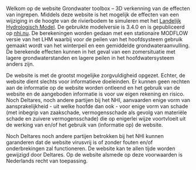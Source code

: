 Welkom op de website Grondwater toolbox – 3D verkenning van de effecten van ingrepen. Middels deze website is het mogelijk de effecten van een
wijziging in de hoogte van de rivierbodem te simuleren met het [Landelijk Hydrologisch Model](http://www.nhi.nu/). De
gebruikte modelversie is 3.4.0 en is gepubliceerd op [nhi.nu](http://www.nhi.nu/). De berekeningen
worden gedaan met een stationaire MODFLOW versie van het LHM waarbij voor de peilen van het hoofdsysteem
gebruik gemaakt wordt van het winterpeil en een gemiddelde grondwateraanvulling. De berekende effecten kunnen
in het geval van een zomersituatie met lagere grondwaterstanden en lagere peilen in het hoofdwatersysteem
anders zijn.

De website is met de grootst mogelijke zorgvuldigheid opgezet. Echter, de website dient slechts voor
informatieve doeleinden. Er kunnen geen rechten aan de informatie op de website worden ontleend en het gebruik
van de website en de aangeboden informatie is voor uw eigen rekening en risico. Noch Deltares, noch andere
partijen bij het NHI, aanvaarden enige vorm van aansprakelijkheid - uit welke hoofde dan ook - voor enige vorm
van schade (met inbegrip van zaakschade, vermogensschade als gevolg van materiële schade en zuivere
vermogensschade) die op enigerlei wijze voortvloeit uit de werking van en/of het gebruik van (informatie op)
de website.

Noch Deltares noch andere partijen betrokken bij het NHI kunnen garanderen dat de website virusvrij is of
zonder fouten en/of onderbrekingen zal functioneren. De website kan te allen tijde worden gewijzigd door
Deltares. Op de website alsmede op deze voorwaarden is Nederlands recht van toepassing.